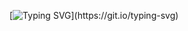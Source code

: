 [![Typing SVG](https://readme-typing-svg.demolab.com?font=Fira+Code&weight=500&duration=2000&pause=10&color=7F4EF7&random=false&width=435&lines=loading...;....;Welcome!)](https://git.io/typing-svg)
